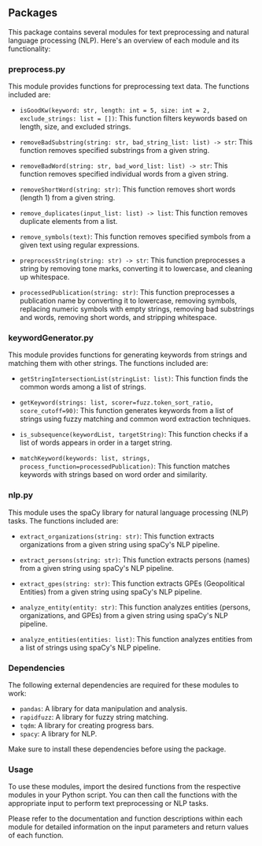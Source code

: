 ## Packages

This package contains several modules for text preprocessing and natural language processing (NLP). Here's an overview of each module and its functionality:

### preprocess.py

This module provides functions for preprocessing text data. The functions included are:

- `isGoodKw(keyword: str, length: int = 5, size: int = 2, exclude_strings: list = [])`: This function filters keywords based on length, size, and excluded strings.

- `removeBadSubstring(string: str, bad_string_list: list) -> str`: This function removes specified substrings from a given string.

- `removeBadWord(string: str, bad_word_list: list) -> str`: This function removes specified individual words from a given string.

- `removeShortWord(string: str)`: This function removes short words (length 1) from a given string.

- `remove_duplicates(input_list: list) -> list`: This function removes duplicate elements from a list.

- `remove_symbols(text)`: This function removes specified symbols from a given text using regular expressions.

- `preprocessString(string: str) -> str`: This function preprocesses a string by removing tone marks, converting it to lowercase, and cleaning up whitespace.

- `processedPublication(string: str)`: This function preprocesses a publication name by converting it to lowercase, removing symbols, replacing numeric symbols with empty strings, removing bad substrings and words, removing short words, and stripping whitespace.

### keywordGenerator.py

This module provides functions for generating keywords from strings and matching them with other strings. The functions included are:

- `getStringIntersectionList(stringList: list)`: This function finds the common words among a list of strings.

- `getKeyword(strings: list, scorer=fuzz.token_sort_ratio, score_cutoff=90)`: This function generates keywords from a list of strings using fuzzy matching and common word extraction techniques.

- `is_subsequence(keywordList, targetString)`: This function checks if a list of words appears in order in a target string.

- `matchKeyword(keywords: list, strings, process_function=processedPublication)`: This function matches keywords with strings based on word order and similarity.

### nlp.py

This module uses the spaCy library for natural language processing (NLP) tasks. The functions included are:

- `extract_organizations(string: str)`: This function extracts organizations from a given string using spaCy's NLP pipeline.

- `extract_persons(string: str)`: This function extracts persons (names) from a given string using spaCy's NLP pipeline.

- `extract_gpes(string: str)`: This function extracts GPEs (Geopolitical Entities) from a given string using spaCy's NLP pipeline.

- `analyze_entity(entity: str)`: This function analyzes entities (persons, organizations, and GPEs) from a given string using spaCy's NLP pipeline.

- `analyze_entities(entities: list)`: This function analyzes entities from a list of strings using spaCy's NLP pipeline.

### Dependencies

The following external dependencies are required for these modules to work:

- `pandas`: A library for data manipulation and analysis.
- `rapidfuzz`: A library for fuzzy string matching.
- `tqdm`: A library for creating progress bars.
- `spacy`: A library for NLP.

Make sure to install these dependencies before using the package.

### Usage

To use these modules, import the desired functions from the respective modules in your Python script. You can then call the functions with the appropriate input to perform text preprocessing or NLP tasks.

Please refer to the documentation and function descriptions within each module for detailed information on the input parameters and return values of each function.

